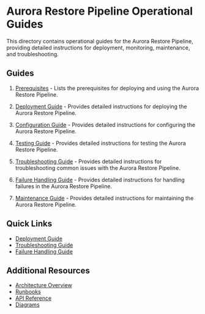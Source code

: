 # Aurora Restore Pipeline Operational Guides

This directory contains operational guides for the Aurora Restore Pipeline, providing detailed instructions for deployment, monitoring, maintenance, and troubleshooting.

## Guides

1. [Prerequisites](prerequisites.md) - Lists the prerequisites for deploying and using the Aurora Restore Pipeline.

2. [Deployment Guide](deployment_guide.md) - Provides detailed instructions for deploying the Aurora Restore Pipeline.

3. [Configuration Guide](configuration_guide.md) - Provides detailed instructions for configuring the Aurora Restore Pipeline.

4. [Testing Guide](testing_guide.md) - Provides detailed instructions for testing the Aurora Restore Pipeline.

5. [Troubleshooting Guide](troubleshooting_guide.md) - Provides detailed instructions for troubleshooting common issues with the Aurora Restore Pipeline.

6. [Failure Handling Guide](failure_handling_guide.md) - Provides detailed instructions for handling failures in the Aurora Restore Pipeline.

7. [Maintenance Guide](maintenance_guide.md) - Provides detailed instructions for maintaining the Aurora Restore Pipeline.

## Quick Links

- [Deployment Guide](deployment_guide.md)
- [Troubleshooting Guide](troubleshooting_guide.md)
- [Failure Handling Guide](failure_handling_guide.md)

## Additional Resources

- [Architecture Overview](../architecture/README.md)
- [Runbooks](../runbooks/README.md)
- [API Reference](../api_reference/README.md)
- [Diagrams](../diagrams/README.md) 